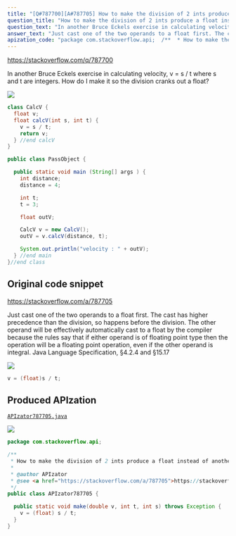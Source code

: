 ```yaml
---
title: "[Q#787700][A#787705] How to make the division of 2 ints produce a float instead of another int?"
question_title: "How to make the division of 2 ints produce a float instead of another int?"
question_text: "In another Bruce Eckels exercise in calculating velocity, v = s / t where s and t are integers.  How do I make it so the division cranks out a float?"
answer_text: "Just cast one of the two operands to a float first. The cast has higher precedence than the division, so happens before the division. The other operand will be effectively automatically cast to a float by the compiler because the rules say that if either operand is of floating point type then the operation will be a floating point operation, even if the other operand is integral.  Java Language Specification, §4.2.4 and §15.17"
apization_code: "package com.stackoverflow.api;  /**  * How to make the division of 2 ints produce a float instead of another int?  *  * @author APIzator  * @see <a href=\"https://stackoverflow.com/a/787705\">https://stackoverflow.com/a/787705</a>  */ public class APIzator787705 {    public static void make(double v, int t, int s) throws Exception {     v = (float) s / t;   } }"
---
```


https://stackoverflow.com/q/787700

In another Bruce Eckels exercise in calculating velocity, v = s / t where s and t are integers.  How do I make it so the division cranks out a float?


<div class="code-logo"><img src="/stackoverflow.png" /></div>

```java
class CalcV {
  float v;
  float calcV(int s, int t) {
    v = s / t;
    return v;
  } //end calcV
}

public class PassObject {

  public static void main (String[] args ) {
    int distance;
    distance = 4;

    int t;
    t = 3;

    float outV;

    CalcV v = new CalcV();
    outV = v.calcV(distance, t);

    System.out.println("velocity : " + outV);
  } //end main
}//end class
```


## Original code snippet

https://stackoverflow.com/a/787705

Just cast one of the two operands to a float first.
The cast has higher precedence than the division, so happens before the division.
The other operand will be effectively automatically cast to a float by the compiler because the rules say that if either operand is of floating point type then the operation will be a floating point operation, even if the other operand is integral.  Java Language Specification, §4.2.4 and §15.17

<div class="code-logo"><img src="/stackoverflow.png" /></div>

```java
v = (float)s / t;
```

## Produced APIzation

[`APIzator787705.java`](https://github.com/blind-papers/apization-temp-data/raw/main/search/APIzator787705.java)

<div class="code-logo"><img src="/apizator.png" /></div>

```java
package com.stackoverflow.api;

/**
 * How to make the division of 2 ints produce a float instead of another int?
 *
 * @author APIzator
 * @see <a href="https://stackoverflow.com/a/787705">https://stackoverflow.com/a/787705</a>
 */
public class APIzator787705 {

  public static void make(double v, int t, int s) throws Exception {
    v = (float) s / t;
  }
}

```